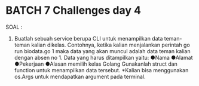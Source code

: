 # BATCH 7 Challenges day 4

SOAL :

1. Buatlah sebuah service berupa CLI untuk menampilkan data teman-teman kalian dikelas.
   Contohnya, ketika kalian menjalankan perintah go run biodata.go 1
   maka data yang akan muncul adalah data teman kalian dengan absen no 1. Data yang harus ditampilkan yaitu:
   ●Nama
   ●Alamat
   ●Pekerjaan
   ●Alasan memilih kelas Golang Gunakanlah struct dan function untuk menampilkan data tersebut.
   \*Kalian bisa menggunakan os.Args untuk mendapatkan argument pada terminal.
